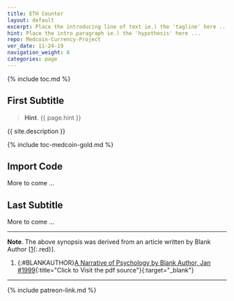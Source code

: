 ```yaml
---
title: ETH Counter
layout: default
excerpt: Place the introducing line of text ie.) the 'tagline' here ...
hint: Place the intro paragraph ie.) the 'hypothesis' here ...
repo: Medcoin-Currency-Project
ver_date: 11-24-19
navigation_weight: 8
categories: page
---
```

{% include toc.md %}

## First Subtitle

> **Hint**. {{ page.hint }}

{{ site.description }}

{% include toc-medcoin-gold.md %}

## Import Code

More to come ...

## Last Subtitle

More to come ...

***

**Note**. The above synopsis was derived from an article written by Blank Author [[1](#BLANKAUTHOR){:.red}].

1. {:#BLANKAUTHOR}[A Narrative of Psychology by Blank Author, Jan #1999](http://cowles.yale.edu/sites/default/files/files/pub/d20/d2069.pdf){:title="Click to Visit the pdf source"}{:target="_blank"}

***

{% include patreon-link.md %}
